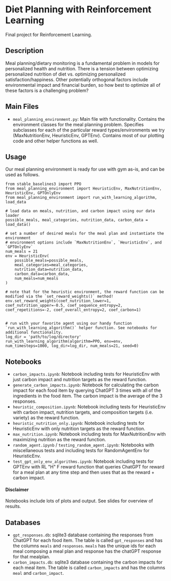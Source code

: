 # Diet Planning with Reinforcement Learning
Final project for Reinforcement Learning.

## Description
Meal planning/dietary monitoring is a fundamental problem in models for personalized health and nutrition. There is a tension between optimizing personalized nutrition of diet vs. optimizing personalized satisfaction/happiness. Other potentially orthogonal factors include environmental impact and financial burden, so how best to optimize all of these factors is a challenging problem?

## Main Files
- `meal_planning_environment.py`: Main file with functionality. Contains the environment classes for the meal planning problem. Specifies subclasses for each of the particular reward types/environments we try (MaxNutritionEnv, HeuristicEnv, GPTEnv). Contains most of our plotting code and other helper functions as well. 

## Usage

Our meal planning environment is ready for use with gym as-is, and can be used as follows.

```{python}
from stable_baselines3 import PPO
from meal_planning_environment import HeuristicEnv, MaxNutritionEnv, HeuristicEnv, GPTOnlyEnv
from meal_planning_environment import run_with_learning_algorithm, load_data

# load data on meals, nutrition, and carbon impact using our data loader
possible_meals, meal_categories, nutrition_data, carbon_data = load_data()

# set a number of desired meals for the meal plan and instantiate the environment
# environment options include `MaxNutritionEnv`, `HeuristicEnv`, and `GPTOnlyEnv`
num_meals = 21
env = HeuristicEnv(
    possible_meals=possible_meals, 
    meal_categories=meal_categories, 
    nutrition_data=nutrition_data, 
    carbon_data=carbon_data, 
    num_meals=num_meals
)

# note that for the heuristic environment, the reward function can be modified via the `set_reward_weights()` method!
env.set_reward_weights(coef_nutrition_lower=1, coef_nutrition_upper=-0.5, coef_sequence_entropy=2, coef_repetitions=-2, coef_overall_entropy=2, coef_carbon=1)


# run with your favorite agent using our handy function `run_with_learning_algorithm()` helper function. See notebooks for additional functionality.
log_dir = 'path/to/log/directory'
run_with_learning_algorithm(algorithm=PPO, env=env, num_timesteps=1000, log_dir=log_dir, num_meals=21, seed=0)
```

## Notebooks
- `carbon_impacts.ipynb`: Notebook including tests for HeuristicEnv with just carbon impact and nutrition targets as the reward function.
- `generate_carbon_impacts.ipynb`: Notebook for calculating the carbon impact for each food item by querying ChatGPT 3 times with all of the ingredients in the food item. The carbon impact is the average of the 3 responses.
- `heuristic_composition.ipynb`: Notebook including tests for HeuristicEnv with carbon impact, nutrition targets, and composition targets (i.e. variety) as the reward function.
- `heuristic_nutrition_only.ipynb`: Notebook including tests for HeuristicEnv with only nutrition targets as the reward function.
- `max_nutrition.ipynb`: Notebook including tests for MaxNutritionEnv with maximizing nutrition as the reward function.
- `random_agent.ipynb` / `testing_random_agent.ipynb`: Notebooks with miscellaneous tests and including tests for RandomAgentEnv for HeuristicEnv.
- `test_gpt_only_env_algorithms.ipynb`: Notebook including tests for GPTEnv with RL "H" F reward function that queries ChatGPT for reward for a meal plan at any time step and then uses that as the reward + carbon impact.

#### Disclaimer
Notebooks include lots of plots and output. See slides for overview of results.

## Databases
- `gpt_responses.db`: sqlite3 database containing the responses from ChatGPT for each food item. The table is called `gpt_responses` and has the columns `meals` and `responses`. `meals` has the unique ids for each meal composing a meal plan and response has the chatGPT response for that mealplan.
- `carbon_impacts.db`: sqlite3 database containing the carbon impacts for each meal item. The table is called `carbon_impacts` and has the columns `meal` and `carbon_impact`.
